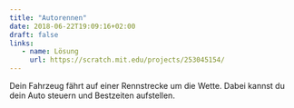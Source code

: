 ```yaml
---
title: "Autorennen"
date: 2018-06-22T19:09:16+02:00
draft: false
links:
   - name: Lösung
     url: https://scratch.mit.edu/projects/253045154/
---
```


Dein Fahrzeug fährt auf einer Rennstrecke um die Wette. Dabei kannst du dein Auto steuern und Bestzeiten aufstellen.
